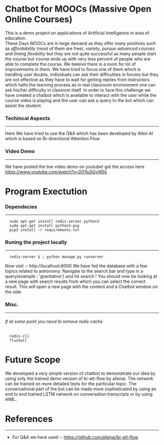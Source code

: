 # Chatbot for MOOCs (Massive Open Online Courses)
This is a demo project on applications of Artificial Intelligence in area of education. <br> 
These Days MOOCs are in large demand as they offer many positives such as <i>affordability</i> (most of them are free), <i>variety</i>, <i>pursue advanced courses</i> and <i>timing flexibility</i> but they are not quite successful as many people start the course but course ends up with very less percent of people who are able to complete the course. We beleive there is a room for lot of improvements in them. We have tried to focus one of them which is handling user doubts, individuals can ask their difficulties in forums but they are not effective as they have to wait for getting replies from instructors which halts the learning process as in real classroom environment one can ask his/her difficulty in classrom itself. In order to face this challenge we have created a chatbot which is available to interact with the user while the course video is playing and the user can ask a query to the bot which can assist the student.


### Techincal Aspects
---
Here We have tried to use the Q&A which has been developed by Allen AI which is based on Bi-directional Attention Flow
### Video Demo
---
We have posted the live video demo on youtube! get the access here
https://www.youtube.com/watch?v=D01luSGvWEk

# Program Exectution
### Dependecies
---
```
  sudo apt-get install redis-server python3
  sudo apt-get install python3-pip
  pip3 install -r requirements.txt
```

### Runing the project locally
---
```
  redis-server & ; python manage.py runserver
```
Now visit :- http://localhost:8000
We have fed the database with a few topics related to astronomy. Navigate to the search bar and type in a query(example : 'gravitation') and hit search ! You should now be looking at a new page with search results from which you can select the correct result. This will open a new page with the content and a Chatbot window on the side
### Misc.
---
###### If at some point you need to remove redis cache
```
  redis-cli
  flushall
```

# Future Scope
We developed a very simple version of chatbot to demonstrate our idea by using only the trained demo version of bi-att-flow by allenai. The network can be trained on more detailed texts for the particular topic. The conversational part of the bot can be made more sophisticated by using an end to end trained LSTM network on conversation transcripts or by using AIML.

# References
---
* For Q&A we have used :- https://github.com/allenai/bi-att-flow
